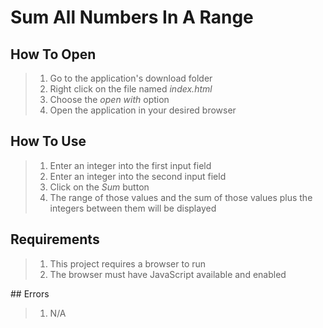 # Sum All Numbers In A Range

## How To Open
> 1. Go to the application's download folder
> 2. Right click on the file named _index.html_
> 3. Choose the _open with_ option
> 4. Open the application in your desired browser

## How To Use
> 1. Enter an integer into the first input field
> 2. Enter an integer into the second input field
> 3. Click on the _Sum_ button
> 4. The range of those values and the sum of those values plus the integers between them will be displayed

## Requirements
> 1. This project requires a browser to run
> 2. The browser must have JavaScript available and enabled

## Errors
> 1. N/A